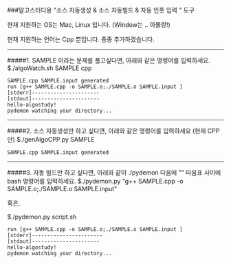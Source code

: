 ###알고스터디용  "소스 자동생성 & 소스 자동빌드 & 자동 인풋 입력 " 도구

현재 지원하는 OS는 Mac, Linux 입니다. (Window는 .. 아몰랑!)

현재 지원하는 언어는 Cpp 뿐입니다. 종종 추가하겠습니다.

----------------

#####1. SAMPLE 이라는 문제를 풀고싶다면, 아래와 같은 명령어를 입력하세요.
$./algoWatch.sh SAMPLE cpp

    SAMPLE.cpp SAMPLE.input generated
    run [g++ SAMPLE.cpp -o SAMPLE.o;./SAMPLE.o SAMPLE.input ]
    [stderr]----------------------
    [stdout]----------------------
    hello-algostudy!
    pydemon watching your directory...

-----------------

#####2. 소스 자동생성만 하고 싶다면, 아래와 같은 명령어를 입력하세요 (현재 CPP만)
$./genAlgoCPP.py SAMPLE

    SAMPLE.cpp SAMPLE.input generated

-----------------

#####3. 자동 빌드만 하고 싶다면, 아래와 같이 ./pydemon 다음에 "" 따옴표 사이에 bash 명령어를 입력하세요. 
$./pydemon.py "g++ SAMPLE.cpp -o SAMPLE.o;./SAMPLE.o SAMPLE.input"

혹은,

$./pydemon.py script.sh

    run [g++ SAMPLE.cpp -o SAMPLE.o;./SAMPLE.o SAMPLE.input ]
    [stderr]-----------------------
    [stdout]----------------------
    hello-algostudy!
    pydemon watching your directory...

